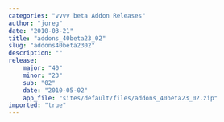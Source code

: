 ```yaml
---
categories: "vvvv beta Addon Releases"
author: "joreg"
date: "2010-03-21"
title: "addons_40beta23_02"
slug: "addons40beta2302"
description: ""
release: 
    major: "40"
    minor: "23"
    sub: "02"
    date: "2010-05-02"
    app_file: "sites/default/files/addons_40beta23_02.zip"
imported: "true"
---
```



